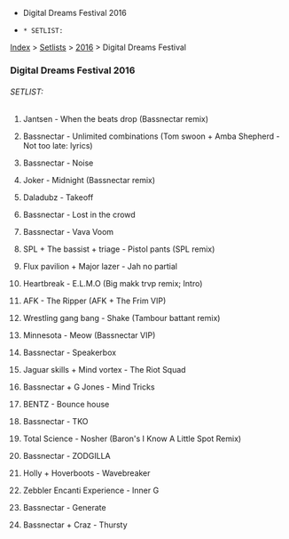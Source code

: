   * Digital Dreams Festival 2016
  *     * SETLIST:

[Index](https://www.reddit.com/r/bassnectar/wiki/index) >
[Setlists](https://www.reddit.com/r/bassnectar/wiki/interactive/setlists) >
[2016](https://www.reddit.com/r/bassnectar/wiki/interactive/setlists/2016) >
Digital Dreams Festival

### Digital Dreams Festival 2016

###### SETLIST:

  1. Jantsen - When the beats drop (Bassnectar remix)

  2. Bassnectar - Unlimited combinations (Tom swoon + Amba Shepherd - Not too late: lyrics)

  3. Bassnectar - Noise 

  4. Joker - Midnight (Bassnectar remix)

  5. Daladubz - Takeoff 

  6. Bassnectar - Lost in the crowd 

  7. Bassnectar - Vava Voom 

  8. SPL + The bassist + triage - Pistol pants (SPL remix)

  9. Flux pavilion + Major lazer - Jah no partial 

  10. Heartbreak - E.L.M.O (Big makk trvp remix; Intro)

  11. AFK - The Ripper (AFK + The Frim VIP)

  12. Wrestling gang bang - Shake (Tambour battant remix)

  13. Minnesota - Meow (Bassnectar VIP)

  14. Bassnectar - Speakerbox 

  15. Jaguar skills + Mind vortex - The Riot Squad 

  16. Bassnectar + G Jones - Mind Tricks 

  17. BENTZ - Bounce house 

  18. Bassnectar - TKO

  19. Total Science - Nosher (Baron's I Know A Little Spot Remix)

  20. Bassnectar - ZODGILLA 

  21. Holly + Hoverboots - Wavebreaker 

  22. Zebbler Encanti Experience - Inner G

  23. Bassnectar - Generate 

  24. Bassnectar + Craz - Thursty

